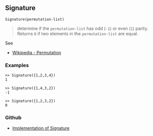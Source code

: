 ## Signature

```
Signature(permutation-list)
```

> determine if the `permutation-list` has odd (`-1`) or even (`1`) parity. Returns `0` if two elements in the `permutation-list` are equal.
 
See
* [Wikipedia - Permutation](https://en.wikipedia.org/wiki/Permutation)

### Examples

```
>> Signature({1,2,3,4}) 
1

>> Signature({1,4,3,2}) 
-1

>> Signature({1,2,3,2}) 
0
```
 

### Github

* [Implementation of Signature](https://github.com/axkr/symja_android_library/blob/master/symja_android_library/matheclipse-core/src/main/java/org/matheclipse/core/builtin/Combinatoric.java#L2308) 

